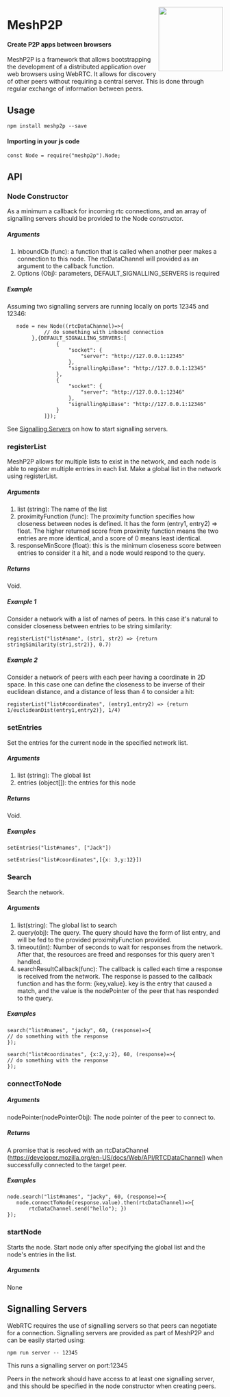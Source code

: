 


<a href="https://meshp2p.org"><img src="https://upload.wikimedia.org/wikipedia/commons/3/3c/NetworkTopology-FullyConnected.png" height="150" align="right"></a>
# MeshP2P
#### Create P2P apps between browsers

MeshP2P is a framework that allows bootstrapping the development of a distributed application over web browsers using WebRTC. 
It allows for discovery of other peers without requiring a central server. This is done through regular exchange of information between peers. 


## Usage
```
npm install meshp2p --save
```

#### Importing in your js code
```
const Node = require("meshp2p").Node;
```

## API


### Node Constructor
As a minimum a callback for incoming rtc connections, and an array of signalling servers should be provided to the Node constructor. 

##### Arguments
1. InboundCb (func): a function that is called when another peer makes a connection to this node. The rtcDataChannel will provided 
as an argument to the callback function. 
2. Options (Obj): parameters, DEFAULT_SIGNALLING_SERVERS is required

##### Example
Assuming two signalling servers are running locally on ports 12345 and 12346:
```
   node = new Node((rtcDataChannel)=>{
            // do something with inbound connection
        },{DEFAULT_SIGNALLING_SERVERS:[
                {
                    "socket": {
                        "server": "http://127.0.0.1:12345"
                    },
                    "signallingApiBase": "http://127.0.0.1:12345"
                },
                {
                    "socket": {
                        "server": "http://127.0.0.1:12346"
                    },
                    "signallingApiBase": "http://127.0.0.1:12346"
                }
            ]});
```

See [Signalling Servers](#signalling-servers) on how to start signalling servers.

### registerList

MeshP2P allows for multiple lists to exist in the network, and each node is able to register multiple entries in each list.
Make a global list in the network using registerList. 

##### Arguments
1. list (string): The name of the list
2. proximityFunction (func): The proximity function specifies how closeness between nodes is defined. 
It has the form (entry1, entry2) => float. The higher returned score from proximity function means the 
two entries are more identical, and a score of 0 means least identical. 
3. responseMinScore (float): this is the minimum closeness score between entries to consider it a hit, and a node would respond to the query. 

##### Returns

Void.

##### Example 1

Consider a network with a list of names of peers. In this case it's natural to consider closeness between entries to be string similarity:


```
registerList("list#name", (str1, str2) => {return stringSimilarity(str1,str2)}, 0.7)
```

##### Example 2

Consider a network of peers with each peer having a coordinate in 2D space. In this case one can define the closeness to be inverse of their euclidean distance, and a distance of less than 4 to consider a hit: 

```
registerList("list#coordinates", (entry1,entry2) => {return 1/euclideanDist(entry1,entry2)}, 1/4)
```

### setEntries

Set the entries for the current node in the specified network list.

##### Arguments
1. list (string): The global list
2. entries (object[]): the entries for this node 

##### Returns
Void.  

##### Examples
```
setEntries("list#names", ["Jack"])
```

```
setEntries("list#coordinates",[{x: 3,y:12}])
```

### Search

Search the network. 

##### Arguments
1. list(string): The global list to search
2. query(obj): The query. The query should have the form of list entry, and will be fed to the provided proximityFunction provided. 
3. timeout(int): Number of seconds to wait for responses from the network. After that, the resources are freed and responses for this query aren't handled. 
4. searchResultCallback(func): The callback is called each time a response is received from the network. The response is passed to the callback function and has the form: {key,value}. key is the entry that caused a match, and the value is the nodePointer of the peer that has responded to the query. 

##### Examples
```
search("list#names", "jacky", 60, (response)=>{
// do something with the response
});
```

```
search("list#coordinates", {x:2,y:2}, 60, (response)=>{
// do something with the response
});
```

### connectToNode

##### Arguments
nodePointer(nodePointerObj): The node pointer of the peer to connect to.

##### Returns
A promise that is resolved with an rtcDataChannel (https://developer.mozilla.org/en-US/docs/Web/API/RTCDataChannel) when successfully connected to the target peer.

##### Examples

```
node.search("list#names", "jacky", 60, (response)=>{
   node.connectToNode(response.value).then(rtcDataChannel)=>{
       rtcDataChannel.send("hello"); }) 
});
```

### startNode
Starts the node. Start node only after specifying the global list and the node's entries in the list. 

##### Arguments
None


## Signalling Servers

WebRTC requires the use of signalling servers so that peers can negotiate for a connection. Signalling servers are provided as part of MeshP2P
and can be easily started using:
```
npm run server -- 12345
```
This runs a signalling server on port:12345

Peers in the network should have access to at least one signalling server, and this should be specified in the node constructor when 
creating peers. 




